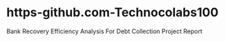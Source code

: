 # https-github.com-Technocolabs100
Bank Recovery Efficiency Analysis For Debt Collection Project Report
